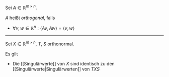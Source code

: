 Sei $A \in \mathbb{R}^{m \times n}$.

$A$ heißt *orthogonal*, falls
- $\forall v, w \in \mathbb{R}^n : \langle Av, Aw \rangle = \langle v, w \rangle$

---

Sei $X \in \mathbb{R}^{m \times n}$, $T$, $S$ orthonormal.

Es gilt
- Die [[Singulärwerte]] von $X$ sind identisch zu den [[Singulärwerte|Singulärwerten]] von $TXS$
